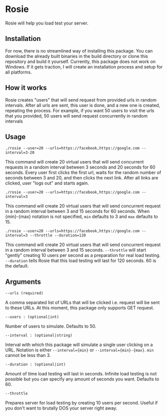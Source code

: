 # Rosie

Rosie will help you load test your server.

## Installation

For now, there is no streamlined way of installing this package. You can download the already
built binaries in the build directory or clone this repository and build it yourself. Currently,
this package does not work on Windows. If it gets traction, I will create an installation
process and setup for all platforms.

## How it works

Rosie creates "users" that will send request from provided urls in random intervals. After all urls
are sent, this user is done, and a new one is created, repeating the process. For example, if you 
want 50 users to visit the urls that you provided, 50 users will send request concurrently in random
intervals

## Usage

```
./rosie --user=20 --urls=https://facebook,https://google.com --interval=3-20
```

This command will create 20 virtual users that will send concurrent requests in a random interval between 3 seconds and 
20 seconds for 60 seconds. Every user first clicks the first url, waits for the random number of seconds between 3 and 20, and then clicks 
the next link. After all links are clicked, user "logs out" and starts again. 

```
./rosie --user=20 --urls=https://facebook,https://google.com --interval=3
```

This command will create 20 virtual users that will send concurrent request in a random interval between 3 and
15 seconds for 60 seconds. When {min}-{max} notation is not specified, `min` defaults to 3 and `max` defaults to 15.

```
./rosie --user=20 --urls=https://facebook,https://google.com --interval=3 --throttle --duration=120
```

This command will create 20 virtual users that will send concurrent request in a random interval between 3 and
15 seconds. ``--throttle`` will start "gently" creating 10 users per second as a preparation for real load testing. 
``--duration`` tells Rosie that this load testing will last for 120 seconds. 60 is the default. 

## Arguments

``--urls (required)``

A comma separated list of URLs that will be clicked i.e. request will be sent to these URLs. At this 
moment, this package only supports GET request.

``--users : (optional|int)`` 

Number of users to simulate. Defaults to 50.

``--interval : (optional|string)`` 

Interval with which this package will simulate a single user clicking on a URL. Notation is either ``--interval={min}``
or ``--interval={min}-{max}``. `min` cannot be less than 3.

``--duration : (optional|int)``

Amount of time load testing will last in seconds. Infinite load testing is not possible but you can specify any 
amount of seconds you want. Defaults to 60.

``--throttle``

Prepares server for load testing by creating 10 users per second. Useful if you don't want to brutally DOS your
server right away. 


